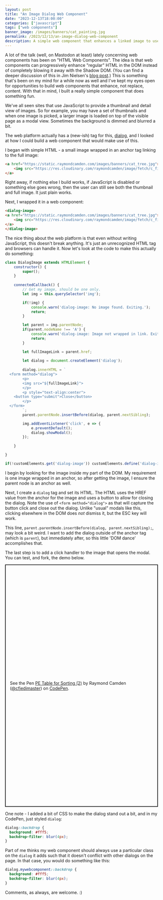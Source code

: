 ```yaml
---
layout: post
title: "An Image Dialog Web Component"
date: "2023-12-13T18:00:00"
categories: ["javascript"]
tags: ["web components"]
banner_image: /images/banners/cat_painting.jpg
permalink: /2023/12/13/an-image-dialog-web-component
description: A simple web component that enhances a linked image to use a dialog.
---
```


A lot of the talk (well, on Mastodon at least) lately concerning web components has been on "HTML Web Components". The idea is that web components can progressively enhance "regular" HTML in the DOM instead of completely blowing it away with the Shadow DOM. (You can find a deeper discussion of this in Jim Nielsen's [blog post](https://blog.jim-nielsen.com/2023/html-web-components/).) This is something that's been on my mind for a while now as well and I've kept my eyes open for opportunities to build web components that enhance, not replace, content. With that in mind, I built a really simple component that does something fun.

We've all seen sites that use JavaScript to provide a thumbnail and detail view of images. So for example, you may have a set of thumbnails and when one image is picked, a larger image is loaded on top of the visible page as a modal view. Sometimes the background is dimmed and blurred a bit. 

The web platform actually has a (new-ish) tag for this, [dialog](https://developer.mozilla.org/en-US/docs/Web/HTML/Element/dialog), and I looked at how I could build a web component that would make use of this.

I began with simple HTML - a small image wrapped in an anchor tag linking to the full image:

```html
<a href="https://static.raymondcamden.com/images/banners/cat_tree.jpg">
	<img src="https://res.cloudinary.com/raymondcamden/image/fetch/c_fit,w_250/https://static.raymondcamden.com/images/banners/cat_tree.jpg">
</a>
```

Right away, if nothing else I build works, if JavaScript is disabled or something else goes wrong, then the user can still see both the thumbnail and full image. It just plain works. 

Next, I wrapped it in a web component:

```html
<dialog-image>
<a href="https://static.raymondcamden.com/images/banners/cat_tree.jpg">
	<img src="https://res.cloudinary.com/raymondcamden/image/fetch/c_fit,w_250/https://static.raymondcamden.com/images/banners/cat_tree.jpg">
</a>
</dialog-image>
```

The nice thing about the web platform is that even without writing JavaScript, this doesn't break anything. It's just an unrecognized HTML tag and browsers can handle it. Now let's look at the code to make this actually do something:

```js
class DialogImage extends HTMLElement {
	constructor() {
		super();
	}
	
	connectedCallback() {
		// Get my image, should be one only.
		let img = this.querySelector('img');

		if(!img) {
			console.warn('dialog-image: No image found. Exiting.');
			return;
		}

		let parent = img.parentNode;
		if(parent.nodeName !== 'A') {
			console.warn('dialog-image: Image not wrapped in link. Exiting.');
			return;			
		}

		let fullImageLink = parent.href;
		
		let dialog = document.createElement('dialog');
		
		dialog.innerHTML = `
  <form method="dialog">
		<p>
		<img src="${fullImageLink}">
		</p>
		<p style="text-align:center">
    <button type="submit">Close</button>
		</p>
  </form>
		`;
		parent.parentNode.insertBefore(dialog, parent.nextSibling);

		img.addEventListener('click', e => {
			e.preventDefault();
			dialog.showModal();
		});
		
	}

}

if(!customElements.get('dialog-image')) customElements.define('dialog-image', DialogImage);
```

I begin by looking for the image inside my part of the DOM. My requirement is one image wrapped in an anchor, so after getting the image, I ensure the parent node is an anchor as well. 

Next, I create a `dialog` tag and set its HTML. The HTML uses the HREF value from the anchor for the image and uses a button to allow for closing the dialog. Note the use of `<form method="dialog">` as that will capture the button click and close out the dialog. Unlike "usual" modals like this, clicking elsewhere in the DOM does *not* dismiss it, but the ESC key will work. 

This line, `parent.parentNode.insertBefore(dialog, parent.nextSibling);`, may look a bit weird. I want to add the dialog outside of the anchor tag (which is `parent`), but immediately after, so this little 'DOM dance' accomplishes that.

The last step is to add a click handler to the image that opens the modal. You can test, and fork, the demo below. 

<p class="codepen" data-height="800" data-theme-id="dark" data-default-tab="result" data-slug-hash="KKJYjLv" data-editable="true" data-user="cfjedimaster" style="height: 800px; box-sizing: border-box; display: flex; align-items: center; justify-content: center; border: 2px solid; margin: 1em 0; padding: 1em;">
  <span>See the Pen <a href="https://codepen.io/cfjedimaster/pen/KKJYjLv">
  PE Table for Sorting (2)</a> by Raymond Camden (<a href="https://codepen.io/cfjedimaster">@cfjedimaster</a>)
  on <a href="https://codepen.io">CodePen</a>.</span>
</p>
<script async src="https://cpwebassets.codepen.io/assets/embed/ei.js"></script>

One note - I added a bit of CSS to make the dialog stand out a bit, and in my CodePen, just styled `dialog`:

```css
dialog::backdrop {
  background: #fff5;
  backdrop-filter: blur(4px);
}
```

Part of me thinks my web component should always use a particular class on the `dialog` it adds such that it doesn't conflict with other dialogs on the page. In that case, you would do something like this:

```css
dialog.mywebcomponent::backdrop {
  background: #fff5;
  backdrop-filter: blur(4px);
}
```

Comments, as always, are welcome. :) 